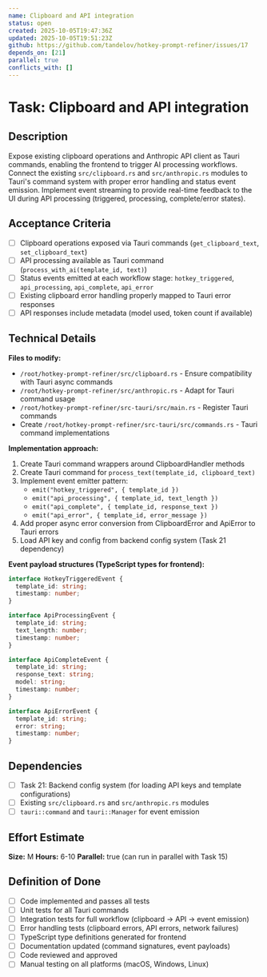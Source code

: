 ```yaml
---
name: Clipboard and API integration
status: open
created: 2025-10-05T19:47:36Z
updated: 2025-10-05T19:51:23Z
github: https://github.com/tandelov/hotkey-prompt-refiner/issues/17
depends_on: [21]
parallel: true
conflicts_with: []
---
```


# Task: Clipboard and API integration

## Description

Expose existing clipboard operations and Anthropic API client as Tauri commands, enabling the frontend to trigger AI processing workflows. Connect the existing `src/clipboard.rs` and `src/anthropic.rs` modules to Tauri's command system with proper error handling and status event emission. Implement event streaming to provide real-time feedback to the UI during API processing (triggered, processing, complete/error states).

## Acceptance Criteria

- [ ] Clipboard operations exposed via Tauri commands (`get_clipboard_text`, `set_clipboard_text`)
- [ ] API processing available as Tauri command (`process_with_ai(template_id, text)`)
- [ ] Status events emitted at each workflow stage: `hotkey_triggered`, `api_processing`, `api_complete`, `api_error`
- [ ] Existing clipboard error handling properly mapped to Tauri error responses
- [ ] API responses include metadata (model used, token count if available)

## Technical Details

**Files to modify:**
- `/root/hotkey-prompt-refiner/src/clipboard.rs` - Ensure compatibility with Tauri async commands
- `/root/hotkey-prompt-refiner/src/anthropic.rs` - Adapt for Tauri command usage
- `/root/hotkey-prompt-refiner/src-tauri/src/main.rs` - Register Tauri commands
- Create `/root/hotkey-prompt-refiner/src-tauri/src/commands.rs` - Tauri command implementations

**Implementation approach:**
1. Create Tauri command wrappers around ClipboardHandler methods
2. Create Tauri command for `process_text(template_id, clipboard_text)`
3. Implement event emitter pattern:
   - `emit("hotkey_triggered", { template_id })`
   - `emit("api_processing", { template_id, text_length })`
   - `emit("api_complete", { template_id, response_text })`
   - `emit("api_error", { template_id, error_message })`
4. Add proper async error conversion from ClipboardError and ApiError to Tauri errors
5. Load API key and config from backend config system (Task 21 dependency)

**Event payload structures (TypeScript types for frontend):**
```typescript
interface HotkeyTriggeredEvent {
  template_id: string;
  timestamp: number;
}

interface ApiProcessingEvent {
  template_id: string;
  text_length: number;
  timestamp: number;
}

interface ApiCompleteEvent {
  template_id: string;
  response_text: string;
  model: string;
  timestamp: number;
}

interface ApiErrorEvent {
  template_id: string;
  error: string;
  timestamp: number;
}
```

## Dependencies

- [ ] Task 21: Backend config system (for loading API keys and template configurations)
- [ ] Existing `src/clipboard.rs` and `src/anthropic.rs` modules
- [ ] `tauri::command` and `tauri::Manager` for event emission

## Effort Estimate

**Size:** M
**Hours:** 6-10
**Parallel:** true (can run in parallel with Task 15)

## Definition of Done

- [ ] Code implemented and passes all tests
- [ ] Unit tests for all Tauri commands
- [ ] Integration tests for full workflow (clipboard -> API -> event emission)
- [ ] Error handling tests (clipboard errors, API errors, network failures)
- [ ] TypeScript type definitions generated for frontend
- [ ] Documentation updated (command signatures, event payloads)
- [ ] Code reviewed and approved
- [ ] Manual testing on all platforms (macOS, Windows, Linux)
